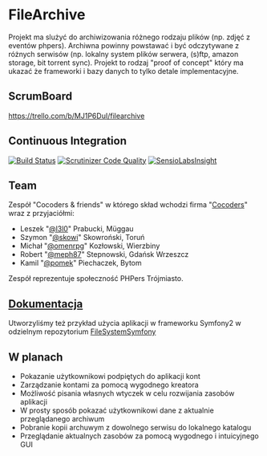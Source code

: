 # FileArchive #

Projekt ma slużyć do archiwizowania różnego rodzaju plików (np. zdjęć z eventów phpers). Archiwna powinny powstawać i być
odczytywane z różnych serwisów (np. lokalny system plików serwera, (s)ftp, amazon storage, bit torrent sync).
Projekt to rodzaj "proof of concept" który ma ukazać że frameworki i bazy danych to tylko detale implementacyjne.


## ScrumBoard ##
https://trello.com/b/MJ1P6DuI/filearchive

## Continuous Integration ##
[![Build Status](https://api.shippable.com/projects/540e7d3b3479c5ea8f9ed3d1/badge?branchName=master)](https://app.shippable.com/projects/540e7d3b3479c5ea8f9ed3d1)
[![Scrutinizer Code Quality](https://scrutinizer-ci.com/g/cocoders/FileArchive/badges/quality-score.png?b=master)](https://scrutinizer-ci.com/g/cocoders/FileArchive/?branch=master)
[![SensioLabsInsight](https://insight.sensiolabs.com/projects/8bd72fa9-f985-444a-95a1-5cbda5c894e7/mini.png)](https://insight.sensiolabs.com/projects/8bd72fa9-f985-444a-95a1-5cbda5c894e7)

## Team ##
Zespół "Cocoders & friends" w którego skład wchodzi firma "[Cocoders](http://www.cocoders.com)" wraz z przyjaciółmi:

* Leszek "[@l3l0](http://github.com/l3l0)" Prabucki, Müggau
* Szymon "[@skowi](http://github.com/skowi)" Skowroński, Toruń
* Michał "[@omenrpg](http://github.com/omenrpg)" Kozłowski, Wierzbiny
* Robert "[@meph87](http://github.com/meph87)" Stepnowski, Gdańsk Wrzeszcz
* Kamil "[@pomek](http://github.com/pomek)" Piechaczek, Bytom

Zespół reprezentuje społeczność PHPers Trójmiasto.

## [Dokumentacja](docs/index.md) ##

Utworzyliśmy też przykład użycia aplikacji w frameworku Symfony2 w odzielnym repozytorium
[FileSystemSymfony](https://github.com/cocoders/FileArchiveSymfony)

## W planach

* Pokazanie użytkownikowi podpiętych do aplikacji kont
* Zarządzanie kontami za pomocą wygodnego kreatora
* Możliwość pisania własnych wtyczek w celu rozwijania zasobów aplikacji
* W prosty sposób pokazać użytkownikowi dane z aktualnie przeglądanego archiwum
* Pobranie kopii archuwym z dowolnego serwisu do lokalnego katalogu
* Przeglądanie aktualnych zasobów za pomocą wygodnego i intuicyjnego GUI
